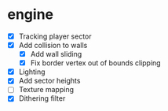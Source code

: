 # engine

- [X] Tracking player sector
- [X] Add collision to walls
    - [X] Add wall sliding
    - [X] Fix border vertex out of bounds clipping
- [X] Lighting
- [X] Add sector heights
- [ ] Texture mapping
- [X] Dithering filter
